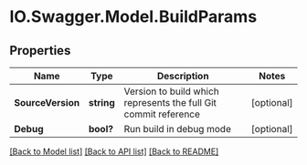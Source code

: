 # IO.Swagger.Model.BuildParams
## Properties

Name | Type | Description | Notes
------------ | ------------- | ------------- | -------------
**SourceVersion** | **string** | Version to build which represents the full Git commit reference | [optional] 
**Debug** | **bool?** | Run build in debug mode | [optional] 

[[Back to Model list]](../README.md#documentation-for-models) [[Back to API list]](../README.md#documentation-for-api-endpoints) [[Back to README]](../README.md)

